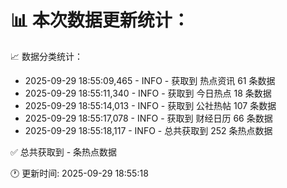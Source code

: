 📊 本次数据更新统计：
==========================

📈 数据分类统计：
- 2025-09-29 18:55:09,465 - INFO - 获取到 热点资讯 61 条数据
- 2025-09-29 18:55:11,340 - INFO - 获取到 今日热点 18 条数据
- 2025-09-29 18:55:14,013 - INFO - 获取到 公社热帖 107 条数据
- 2025-09-29 18:55:17,078 - INFO - 获取到 财经日历 66 条数据
- 2025-09-29 18:55:18,117 - INFO - 总共获取到 252 条热点数据

✅ 总共获取到 - 条热点数据

🕐 更新时间: 2025-09-29 18:55:18
